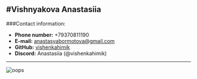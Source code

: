 
#Vishnyakova Anastasiia
---
###Contact information:
* __Phone number:__ +79370811190
* __E-mail:__ anastasyabormotova@gmail.com
* __GitHub:__ [vishenkahimik](https://github.com/vishenkahimik)
* __Discord:__ Anastasiia (@vishenkahimik)
---
![oops](/img/i.png)